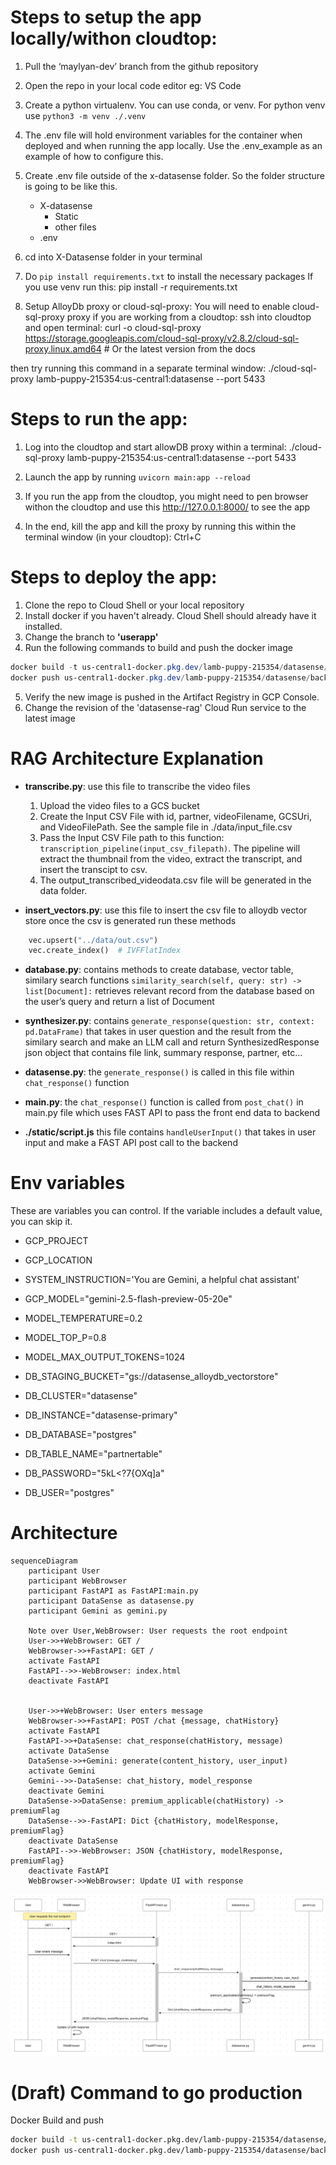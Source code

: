 # Steps to setup the app locally/withon cloudtop:

1. Pull the ‘maylyan-dev’ branch from the github repository
2. Open the repo in your local code editor eg: VS Code
3. Create a python virtualenv. You can use conda, or venv. For python venv use ```python3 -m venv ./.venv```
4. The .env file will hold environment variables for the container when deployed and when running the app locally. Use the .env_example as an example of how to configure this.
5. Create .env file outside of the x-datasense folder. So the folder structure is going to be like this.
    - X-datasense
        - Static
        - other files
    - .env
6. cd into X-Datasense folder in your terminal
7. Do ```pip install requirements.txt``` to install the necessary packages
    If you use venv run this: pip install -r requirements.txt

8. Setup AlloyDb proxy or cloud-sql-proxy:
You will need to enable cloud-sql-proxy proxy if you are working from a cloudtop:
ssh into cloudtop and open terminal:
    curl -o cloud-sql-proxy https://storage.googleapis.com/cloud-sql-proxy/v2.8.2/cloud-sql-proxy.linux.amd64 # Or the latest version from the docs

then try running this command in a separate terminal window:
./cloud-sql-proxy lamb-puppy-215354:us-central1:datasense --port 5433

# Steps to run the app:

1. Log into the cloudtop and start allowDB proxy within a terminal:
        ./cloud-sql-proxy lamb-puppy-215354:us-central1:datasense --port 5433

2. Launch the app by running ```uvicorn main:app --reload```

3. If you run the app from the cloudtop, you might need to pen browser withon the cloudtop and use this http://127.0.0.1:8000/ to see the app

3. In the end, kill the app and kill the proxy by running this within the terminal window (in your cloudtop): Ctrl+C


# Steps to deploy the app:

1. Clone the repo to Cloud Shell or your local repository
2. Install docker if you haven't already. Cloud Shell should already have it installed.
3. Change the branch to **'userapp'**
4. Run the following commands to build and push the docker image
```powershell
docker build -t us-central1-docker.pkg.dev/lamb-puppy-215354/datasense/backend .
docker push us-central1-docker.pkg.dev/lamb-puppy-215354/datasense/backend
```
5. Verify the new image is pushed in the Artifact Registry in GCP Console.
6. Change the revision of the 'datasense-rag' Cloud Run service to the latest image


# RAG Architecture Explanation

- **transcribe.py**: use this file to transcribe the video files
    1. Upload the video files to a GCS bucket
    2. Create the Input CSV File with id, partner, videoFilename, GCSUri, and VideoFilePath. See the sample file in ./data/input_file.csv
    3. Pass the Input CSV File path to this function: ```transcription_pipeline(input_csv_filepath)```. The pipeline will extract the thumbnail from the video, extract the transcript, and insert the transcipt to csv.
    4. The output_transcribed_videodata.csv file will be generated in the data folder.

- **insert_vectors.py**: use this file to insert the csv file to alloydb vector store
once the csv is generated run these methods
```python
    vec.upsert("../data/out.csv")
    vec.create_index()  # IVFFlatIndex
```

- **database.py**: contains methods to create database, vector table, similary search functions
    ```similarity_search(self, query: str) -> list[Document]:```
    retrieves relevant record from the database based on the user’s query and return a list of Document

- **synthesizer.py**:
    contains ```generate_response(question: str, context: pd.DataFrame)``` that takes in user question and the result from the similary search and make an LLM call and return SynthesizedResponse json object that contains file link, summary response, partner, etc…

- **datasense.py**:
    the ```generate_response()``` is called in this file within ```chat_response()``` function

- **main.py**:
    the ```chat_response()``` function is called from ```post_chat()``` in main.py file which uses FAST API to pass the front end data to backend

- **./static/script.js**
    this file contains ```handleUserInput()``` that takes in user input and make a FAST API post call to the backend


# Env variables
These are variables you can control. If the variable includes a default value, you can skip it.


- GCP_PROJECT
- GCP_LOCATION
- SYSTEM_INSTRUCTION='You are Gemini, a helpful chat assistant'
- GCP_MODEL="gemini-2.5-flash-preview-05-20e"
- MODEL_TEMPERATURE=0.2
- MODEL_TOP_P=0.8
- MODEL_MAX_OUTPUT_TOKENS=1024

- DB_STAGING_BUCKET="gs://datasense_alloydb_vectorstore"
- DB_CLUSTER="datasense"
- DB_INSTANCE="datasense-primary"
- DB_DATABASE="postgres"
- DB_TABLE_NAME="partnertable"
- DB_PASSWORD="5kL<?7{OXq]a"
- DB_USER="postgres"


# Architecture


```mermaid
sequenceDiagram
    participant User
    participant WebBrowser
    participant FastAPI as FastAPI:main.py
    participant DataSense as datasense.py
    participant Gemini as gemini.py

    Note over User,WebBrowser: User requests the root endpoint
    User->>+WebBrowser: GET /
    WebBrowser->>+FastAPI: GET /
    activate FastAPI
    FastAPI-->>-WebBrowser: index.html
    deactivate FastAPI


    User->>+WebBrowser: User enters message
    WebBrowser->>+FastAPI: POST /chat {message, chatHistory}
    activate FastAPI
    FastAPI->>+DataSense: chat_response(chatHistory, message)
    activate DataSense
    DataSense->>+Gemini: generate(content_history, user_input)
    activate Gemini
    Gemini-->>-DataSense: chat_history, model_response
    deactivate Gemini
    DataSense->>DataSense: premium_applicable(chatHistory) -> premiumFlag
    DataSense-->>-FastAPI: Dict {chatHistory, modelResponse, premiumFlag}
    deactivate DataSense
    FastAPI-->>-WebBrowser: JSON {chatHistory, modelResponse, premiumFlag}
    deactivate FastAPI
    WebBrowser->>WebBrowser: Update UI with response
```


![alt text](image.png)

# (Draft) Command to go production

Docker Build and push
```bash
docker build -t us-central1-docker.pkg.dev/lamb-puppy-215354/datasense/backend .
docker push us-central1-docker.pkg.dev/lamb-puppy-215354/datasense/backend
```